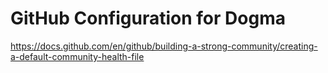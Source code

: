 # GitHub Configuration for Dogma

<https://docs.github.com/en/github/building-a-strong-community/creating-a-default-community-health-file>
